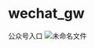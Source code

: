 # wechat_gw
 公众号入口
![未命名文件](https://github.com/greatleapAI/wechat_gw/assets/135961883/45c3837b-1fa9-4296-9568-a16951f0d176)

